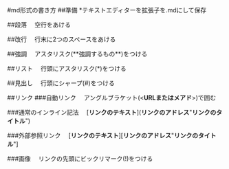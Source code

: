 #md形式の書き方
##準備
*テキストエディターを拡張子を.mdにして保存

##段落
　空行をあける

##改行
　行末に2つのスペースをあける

##強調
　アスタリスク(\*\*強調するもの\*\*)をつける

##リスト
　行頭にアスタリスク(*)をつける

##見出し
　行頭にシャープ(#)をつける

##リンク
###自動リンク
　アングルブラケット(<**URLまたはメアド**>)で囲む

###通常のインライン記法
　\[**リンクのテキスト**\]\(**リンクのアドレス**\"**リンクのタイトル**\"\)

###外部参照リンク
　\[**リンクのテキスト**\]\[**リンクのアドレス**\"**リンクのタイトル**\"\]

###画像
　リンクの先頭にビックリマーク(!)をつける

